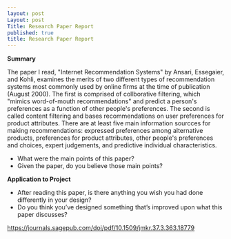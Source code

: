 ```yaml
---
layout: post
Layout: post
Title: Research Paper Report
published: true
title: Research Paper Report
---
```


**Summary**

The paper I read, "Internet Recommendation Systems" by Ansari, Essegaier, and Kohli, examines the merits of two different types of recommendation systems most commonly used by online firms at the time of publication (August 2000). The first is comprised of collborative filtering, which "mimics word-of-mouth recommendations" and predict a person's preferences as a function of other people's preferences. The second is called content filtering and bases recommendations on user preferences for product attributes. There are at least five main information sourcces for making recommendations: expressed preferences among alternative products, preferences for product attributes, other people's preferences and choices, expert judgements, and predictive individual characteristics.

- What were the main points of this paper?
- Given the paper, do you believe those main points?


**Application to Project**

- After reading this paper, is there anything you wish you had done differently in your design?
- Do you think you’ve designed something that’s improved upon what this paper discusses?


https://journals.sagepub.com/doi/pdf/10.1509/jmkr.37.3.363.18779
